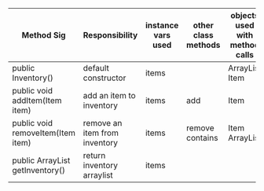| Method Sig                            | Responsibility                | instance vars used  | other class methods | objects used with method calls | lines of code |
|---------------------------------------|-------------------------------|---------------------|---------------------|--------------------------------|---------------|
| public Inventory()                    | default constructor           | items               |                     | ArrayList Item                 | 3             |
| public void addItem(Item item)        | add an item to inventory      | items               | add                 | Item                           | 3             |
| public void removeItem(Item item)     | remove an item from inventory | items               | remove contains     | Item ArrayList                 | 3             |
| public ArrayList<Item> getInventory() | return inventory arraylist    | items               |                     |                                | 3             |
